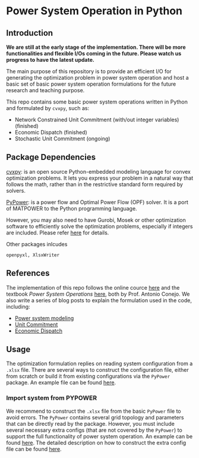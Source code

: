 # Power System Operation in Python

## Introduction

**We are still at the early stage of the implementation. There will be more functionalities and flexible I/Os coming in the future. Please watch us progress to have the latest update.**

The main purpose of this repository is to provide an efficient I/O for generating the optimization problem in power system operation and host a basic set of basic power system operation formulations for the future research and teaching purpose.

This repo contains some basic power system operations written in Python and formulated by `cvxpy`, such as:
- Network Constrained Unit Commitment (with/out integer variables) (finished) 
- Economic Dispatch (finished)
- Stochastic Unit Commitment (ongoing)

## Package Dependencies

[cvxpy](https://www.cvxpy.org/): is an open source Python-embedded modeling language for convex optimization problems. It lets you express your problem in a natural way that follows the math, rather than in the restrictive standard form required by solvers.

[PyPower](https://github.com/rwl/PYPOWER): is a power flow and Optimal Power Flow (OPF) solver. It is a port of MATPOWER to the Python programming language.

However, you may also need to have Gurobi, Mosek or other optimization software to efficiently solve the optimization problems, especially if integers are included. Please refer [here](https://www.cvxpy.org/tutorial/advanced/index.html) for details.

Other packages inlcudes 
```
openpyxl, XlsxWriter
```

## References

The implementation of this repo follows the online cource [here](https://u.osu.edu/conejo.1/courses/power-system-operations/) and the textbook *Power System Operations* [here](https://link.springer.com/book/10.1007/978-3-319-69407-8), both by Prof. Antonio Conejo. We also write a series of blog posts to explain the formulation used in the code, including:
- [Power system modeling](https://xuwkk.github.io/blog/posts/learning/power_system/power_system_operation.html)
- [Unit Commitment](https://xuwkk.github.io/blog/posts/learning/power_system/ncuc.html)
- [Economic Dispatch](https://xuwkk.github.io/blog/posts/learning/power_system/ed.html)

## Usage

The optimization formulation replies on reading system configuration from a `.xlsx` file. There are several ways to construct the configuration file, either from scratch or build it from existing configurations via the `PyPower` package. An example file can be found [here](configs/case14.xlsx).

### Import system from PYPOWER

We recommend to construct the `.xlsx` file from the basic `PyPower` file to avoid errors. The `PyPower` contains several grid topology and parameters that can be directly read by the package. However, you must include several necessary extra configs (that are not covered by the `PyPower`) to support the full functionality of power system operation. An example can be found [here](configs/case14_default.json). The detailed description on how to construct the extra config file can be found [here](readme_configs.md).

<!-- ### Reformulate the problem as standardard form QP/MIQP

The functions in `test/standard_form.py` are developed to reformulate the UC/ED in `cvxpy` form into the correspinding standard form. This conversion is general in addition to the UC/ED. Therefore it can be used outside power system operation. In this sense, you can "standardize" your problem by leveraging the descriptive power of `cvxpy`.

For a genenal QP without integer variable, it transforms into:
$$
\begin{array}{rl}
\min & (1/2) x^TPx + q^Tx \\
\text{s.t.} & Ax = b \\
& Gx \leq d
\end{array}
$$

For a general MIQP, it transforms into:


### Utility Test

In the `test/` folder, there are several utility test to verify the performance of the functions, including:
`test/grid_formilation.py`: to test the DC power flow matrices. -->
